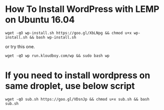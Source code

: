 # How To Install WordPress with LEMP on Ubuntu 16.04

`wget -qO wp-install.sh https://goo.gl/XbLNpg && chmod u+x wp-install.sh && bash wp-install.sh`

or try this one. 

`wget -qO wp run.kloudboy.com/wp && sudo bash wp`

# If you need to install wordpress on same droplet, use below script

`wget -qO sub.sh https://goo.gl/VDsnJp && chmod u+x sub.sh && bash sub.sh`
